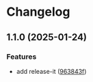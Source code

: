 # Changelog

## 1.1.0 (2025-01-24)

### Features

* add release-it ([963843f](https://github.com/maikonalexandre/ondemand-api-integracao-gpt/commit/963843f82bdcfbb0b2bc1d9efa3dfed0ebe8812e))
